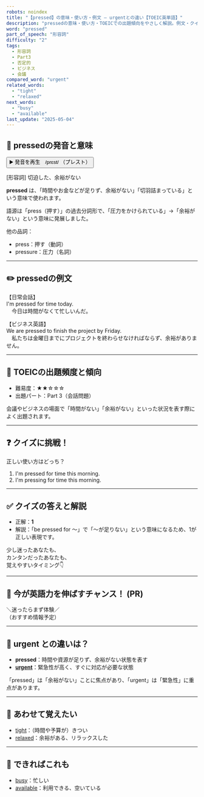 ```yaml
---
robots: noindex
title: "【pressed】の意味・使い方・例文 ― urgentとの違い【TOEIC英単語】"
description: "pressedの意味・使い方・TOEICでの出題傾向をやさしく解説。例文・クイズ付きでurgentとの違いもわかりやすく学べます。"
word: "pressed"
part_of_speech: "形容詞"
difficulty: "2"
tags:
  - 形容詞
  - Part3
  - 否定的
  - ビジネス
  - 会議
compared_word: "urgent"
related_words:
  - "tight"
  - "relaxed"
next_words:
  - "busy"
  - "available"
last_update: "2025-05-04"
---
```


## 🔰 pressedの発音と意味

<button class="play-audio" onclick="playTTS('pressed')">
  <span class="play-audio-main">
    ▶️ 発音を再生　/prɛst/
  </span>
  <span class="play-audio-sub">
    （プレスト）
  </span>
</button>

[形容詞] 切迫した、余裕がない

**pressed** は、「時間やお金などが足りず、余裕がない」「切羽詰まっている」という意味で使われます。

語源は「press（押す）」の過去分詞形で、「圧力をかけられている」→「余裕がない」という意味に発展しました。

他の品詞：  
- press：押す（動詞）
- pressure：圧力（名詞）

---

## ✏️ pressedの例文

【日常会話】  
I'm pressed for time today.  
　今日は時間がなくて忙しいんだ。

【ビジネス英語】  
We are pressed to finish the project by Friday.  
　私たちは金曜日までにプロジェクトを終わらせなければならず、余裕がありません。

---

## 🎯 TOEICの出題頻度と傾向

- 難易度：★★☆☆☆
- 出題パート：Part 3（会話問題）

会議やビジネスの場面で「時間がない」「余裕がない」といった状況を表す際によく出題されます。

---

## ❓ クイズに挑戦！

正しい使い方はどっち？

1. I'm pressed for time this morning.  
2. I'm pressing for time this morning.

---

## ✅ クイズの答えと解説

- 正解：**1**
- 解説：「be pressed for ～」で「～が足りない」という意味になるため、1が正しい表現です。

少し迷ったあなたも、  
カンタンだったあなたも、  
覚えやすいタイミング👇️

---

## 🚀 今が英語力を伸ばすチャンス！ (PR)

<div class="info-center">
＼迷ったらまず体験／<br>  
（おすすめ情報予定）
</div>

---

## 🤔  urgent との違いは？

- **pressed**：時間や資源が足りず、余裕がない状態を表す
- **[urgent](/word/urgent)**：緊急性が高く、すぐに対応が必要な状態

「pressed」は「余裕がない」ことに焦点があり、「urgent」は「緊急性」に重点があります。

---

## 🧩 あわせて覚えたい

- [tight](/word/tight)：（時間や予算が）きつい
- [relaxed](/word/relaxed)：余裕がある、リラックスした

---

## 📖 できればこれも

- [busy](/word/busy)：忙しい
- [available](/word/available)：利用できる、空いている

<!-- cvid: aid31_bid39 -->
